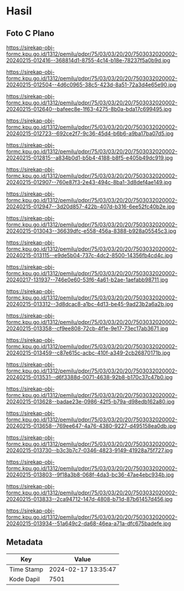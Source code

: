 # Hasil

## Foto C Plano

https://sirekap-obj-formc.kpu.go.id/1312/pemilu/pdpr/75/03/03/20/20/7503032020002-20240215-012416--368814d1-8755-4c14-b18e-78237f5a0b9d.jpg

https://sirekap-obj-formc.kpu.go.id/1312/pemilu/pdpr/75/03/03/20/20/7503032020002-20240215-012504--4d6c0965-38c5-423d-8a51-72a3d4e65e90.jpg

https://sirekap-obj-formc.kpu.go.id/1312/pemilu/pdpr/75/03/03/20/20/7503032020002-20240215-012640--bafeec8e-1f63-4275-8b0a-bda17c699495.jpg

https://sirekap-obj-formc.kpu.go.id/1312/pemilu/pdpr/75/03/03/20/20/7503032020002-20240215-012723--692ce2f7-9c36-45d4-b6b6-a9ba17ba07d5.jpg

https://sirekap-obj-formc.kpu.go.id/1312/pemilu/pdpr/75/03/03/20/20/7503032020002-20240215-012815--a834b0d1-b5b4-4188-b8f5-e405b49dc919.jpg

https://sirekap-obj-formc.kpu.go.id/1312/pemilu/pdpr/75/03/03/20/20/7503032020002-20240215-012907--760e87f3-2e43-494c-8ba1-3d8def4ae149.jpg

https://sirekap-obj-formc.kpu.go.id/1312/pemilu/pdpr/75/03/03/20/20/7503032020002-20240215-012947--3d20d857-422b-407d-b316-6ee52fc40b2e.jpg

https://sirekap-obj-formc.kpu.go.id/1312/pemilu/pdpr/75/03/03/20/20/7503032020002-20240215-013043--36639dfc-e558-456a-8388-b928a05545c3.jpg

https://sirekap-obj-formc.kpu.go.id/1312/pemilu/pdpr/75/03/03/20/20/7503032020002-20240215-013115--e9de5b04-737c-4dc2-8500-14356fb4cd4c.jpg

https://sirekap-obj-formc.kpu.go.id/1312/pemilu/pdpr/75/03/03/20/20/7503032020002-20240217-131937--746e0e60-53f6-4a61-b2ae-1aefabb98711.jpg

https://sirekap-obj-formc.kpu.go.id/1312/pemilu/pdpr/75/03/03/20/20/7503032020002-20240215-013312--3d8dcac8-a1bc-4d13-be45-9ad23b2a6a2b.jpg

https://sirekap-obj-formc.kpu.go.id/1312/pemilu/pdpr/75/03/03/20/20/7503032020002-20240215-013358--cf9ee808-72cb-4f1e-9e17-73ec17ab3671.jpg

https://sirekap-obj-formc.kpu.go.id/1312/pemilu/pdpr/75/03/03/20/20/7503032020002-20240215-013459--c87e615c-acbc-410f-a349-2cb26870171b.jpg

https://sirekap-obj-formc.kpu.go.id/1312/pemilu/pdpr/75/03/03/20/20/7503032020002-20240215-013531--d6f3388d-0071-4638-92b8-b170c37c47b0.jpg

https://sirekap-obj-formc.kpu.go.id/1312/pemilu/pdpr/75/03/03/20/20/7503032020002-20240215-013628--badae23e-0986-42f5-b79a-d98edb162a80.jpg

https://sirekap-obj-formc.kpu.go.id/1312/pemilu/pdpr/75/03/03/20/20/7503032020002-20240215-013658--769ee647-4a76-4380-9227-d495158ea0db.jpg

https://sirekap-obj-formc.kpu.go.id/1312/pemilu/pdpr/75/03/03/20/20/7503032020002-20240215-013730--b3c3b7c7-0346-4823-9149-41928a75f727.jpg

https://sirekap-obj-formc.kpu.go.id/1312/pemilu/pdpr/75/03/03/20/20/7503032020002-20240215-013803--9f18a3b8-068f-4da3-bc36-47ae4ebc934b.jpg

https://sirekap-obj-formc.kpu.go.id/1312/pemilu/pdpr/75/03/03/20/20/7503032020002-20240215-013833--2ca94712-147d-4808-b71d-87b61457d456.jpg

https://sirekap-obj-formc.kpu.go.id/1312/pemilu/pdpr/75/03/03/20/20/7503032020002-20240215-013934--51a649c2-da68-46ea-a71a-dfc675badefe.jpg


## Metadata

| Key        | Value               |
| ---------- | ------------------- |
| Time Stamp | 2024-02-17 13:35:47 |
| Kode Dapil | 7501                |




